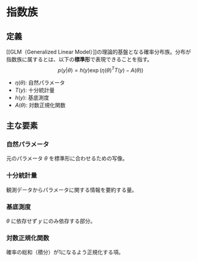 # 指数族

## 定義
[[GLM（Generalized Linear Model）]]の理論的基盤となる確率分布族。分布が指数族に属するとは、以下の**標準形**で表現できることを指す。  
$$p(y|\theta) = h(y)\exp\bigl(\eta(\theta)^T T(y) - A(\theta)\bigr)$$

- $\eta(\theta)$: 自然パラメータ  
- $T(y)$: 十分統計量  
- $h(y)$: 基底測度  
- $A(\theta)$: 対数正規化関数  

## 主な要素
### 自然パラメータ
元のパラメータ $\theta$ を標準形に合わせるための写像。

### 十分統計量
観測データからパラメータに関する情報を要約する量。

### 基底測度
$\theta$ に依存せず $y$ にのみ依存する部分。

### 対数正規化関数
確率の総和（積分）が1になるよう正規化する項。